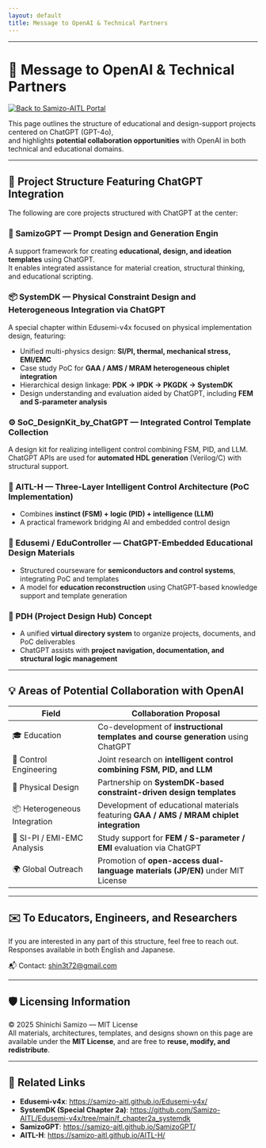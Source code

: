 ```yaml
---
layout: default 
title: Message to OpenAI & Technical Partners
---
```


---

# 🤝 Message to OpenAI & Technical Partners
[![Back to Samizo-AITL Portal](https://img.shields.io/badge/Back%20to%20Samizo--AITL%20Portal-brightgreen)](https://samizo-aitl.github.io/en/)

This page outlines the structure of educational and design-support projects centered on ChatGPT (GPT-4o),  
and highlights **potential collaboration opportunities** with OpenAI in both technical and educational domains.

---

## 🔧 Project Structure Featuring ChatGPT Integration

The following are core projects structured with ChatGPT at the center:

### 🧠 SamizoGPT — Prompt Design and Generation Engin  
A support framework for creating **educational, design, and ideation templates** using ChatGPT.  
It enables integrated assistance for material creation, structural thinking, and educational scripting.

### 📦 SystemDK — Physical Constraint Design and Heterogeneous Integration via ChatGPT  
A special chapter within Edusemi-v4x focused on physical implementation design, featuring:  
- Unified multi-physics design: **SI/PI, thermal, mechanical stress, EMI/EMC**  
- Case study PoC for **GAA / AMS / MRAM heterogeneous chiplet integration**  
- Hierarchical design linkage: **PDK → IPDK → PKGDK → SystemDK**  
- Design understanding and evaluation aided by ChatGPT, including **FEM and S-parameter analysis**

### ⚙️ SoC_DesignKit_by_ChatGPT — Integrated Control Template Collection 
A design kit for realizing intelligent control combining FSM, PID, and LLM.  
ChatGPT APIs are used for **automated HDL generation** (Verilog/C) with structural support.

### 🤖 AITL-H — Three-Layer Intelligent Control Architecture (PoC Implementation) 
- Combines **instinct (FSM) + logic (PID) + intelligence (LLM)**  
- A practical framework bridging AI and embedded control design

### 📘 Edusemi / EduController — ChatGPT-Embedded Educational Design Materials  
- Structured courseware for **semiconductors and control systems**, integrating PoC and templates  
- A model for **education reconstruction** using ChatGPT-based knowledge support and template generation

### 🧩 PDH (Project Design Hub) Concept  
- A unified **virtual directory system** to organize projects, documents, and PoC deliverables  
- ChatGPT assists with **project navigation, documentation, and structural logic management**

---

## 💡 Areas of Potential Collaboration with OpenAI

| **Field** | **Collaboration Proposal** |
|----------|-----------------------------|
| 🎓 Education | Co-development of **instructional templates and course generation** using ChatGPT |
| 🤖 Control Engineering | Joint research on **intelligent control combining FSM, PID, and LLM** |
| 📘 Physical Design | Partnership on **SystemDK-based constraint-driven design templates** |
| 📦 Heterogeneous Integration | Development of educational materials featuring **GAA / AMS / MRAM chiplet integration** |
| 🔬 SI-PI / EMI-EMC Analysis | Study support for **FEM / S-parameter / EMI** evaluation via ChatGPT |
| 🌍 Global Outreach | Promotion of **open-access dual-language materials (JP/EN)** under MIT License |

---

## ✉️ To Educators, Engineers, and Researchers

If you are interested in any part of this structure, feel free to reach out.  
Responses available in both English and Japanese.

📬 Contact: [shin3t72@gmail.com](mailto:shin3t72@gmail.com)

---

## 🛡️ Licensing Information

© 2025 Shinichi Samizo — MIT License  
All materials, architectures, templates, and designs shown on this page are  
available under the **MIT License**, and are free to **reuse, modify, and redistribute**.

---

## 📎 Related Links

- **Edusemi-v4x**: https://samizo-aitl.github.io/Edusemi-v4x/  
- **SystemDK (Special Chapter 2a)**: https://github.com/Samizo-AITL/Edusemi-v4x/tree/main/f_chapter2a_systemdk  
- **SamizoGPT**: https://samizo-aitl.github.io/SamizoGPT/  
- **AITL-H**: https://samizo-aitl.github.io/AITL-H/
